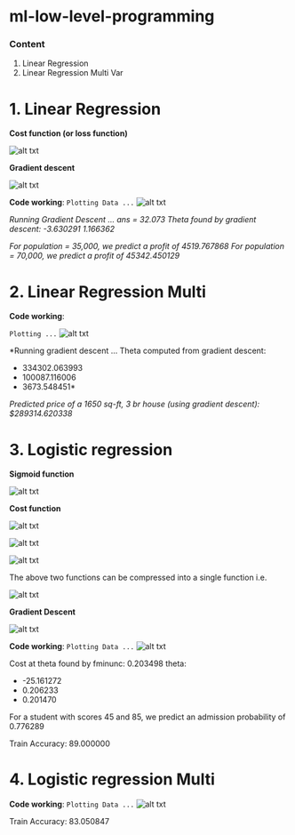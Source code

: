# ml-low-level-programming

### Content
1. Linear Regression
2. Linear Regression Multi Var

# 1. Linear Regression

**Cost function (or loss function)**

![alt txt](https://www.holehouse.org/mlclass/04_Linear_Regression_with_multiple_variables_files/Image.png)

**Gradient descent**

![alt txt](https://hackernoon.com/hn-images/0*8yzvd7QZLn5T1XWg.jpg)

**Code working**:
`
Plotting Data ...
`
![alt txt](https://github.com/OleksandrKosovan/ml-low-level-programming/blob/master/linear-regression/plot_page-0001.jpg)

*Running Gradient Descent ...
ans =  32.073
Theta found by gradient descent: -3.630291 1.166362*

*For population = 35,000, we predict a profit of 4519.767868
For population = 70,000, we predict a profit of 45342.450129*

# 2. Linear Regression Multi

**Code working**:

`
Plotting ...
`
![alt txt](https://github.com/OleksandrKosovan/ml-low-level-programming/blob/master/linear-regression-multi/plot_page-0001%20(1).jpg)


*Running gradient descent ...
Theta computed from gradient descent:
 - 334302.063993
 - 100087.116006
 - 3673.548451*

*Predicted price of a 1650 sq-ft, 3 br house (using gradient descent):
 $289314.620338*


# 3. Logistic regression

**Sigmoid function**

![alt txt](https://miro.medium.com/max/970/1*Xu7B5y9gp0iL5ooBj7LtWw.png)

**Cost function**

![alt txt](https://miro.medium.com/max/700/1*2g14OVjyJqio2zXwJxgj2w.png)


![alt txt](https://miro.medium.com/max/490/1*gAsyT-YdsQZUMF81NTZQdQ.png)


![alt txt](https://miro.medium.com/max/490/1*gAsyT-YdsQZUMF81NTZQdQ.png)


The above two functions can be compressed into a single function i.e.

![alt txt](https://miro.medium.com/max/700/1*_52kKSp8zWgVTNtnE2eYrg.png)



**Gradient Descent**


![alt txt](https://miro.medium.com/max/700/1*Ecea3jVIRxK4Mkrh_Nie4w.jpeg)


**Code working**:
`
Plotting Data ...
`
![alt txt](https://github.com/OleksandrKosovan/ml-low-level-programming/blob/master/logistic-regression/plot-page-001.jpg)

Cost at theta found by fminunc: 0.203498
theta:
- -25.161272
- 0.206233
- 0.201470

For a student with scores 45 and 85, we predict an admission probability of 0.776289

Train Accuracy: 89.000000


# 4.  Logistic regression Multi

**Code working**:
`
Plotting Data ...
`
![alt txt](https://github.com/OleksandrKosovan/ml-low-level-programming/blob/master/logistic-regression-multi/plot-page-001.jpg)

Train Accuracy: 83.050847

